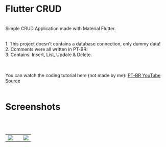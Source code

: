 # Flutter CRUD

<br/> Simple CRUD Application made with Material Flutter.

<br/> 1. This project doesn't contains a database connection, only dummy data!
<br/> 2. Comments were all written in PT-BR! 
<br/> 3. Contains: Insert, List, Update & Delete.

<br/>
<br/> You can watch the coding tutorial here (not made by me): <a href="https://youtu.be/ViahqKZzZ7Y"> PT-BR YouTube Source </a>
<br/><br/>


# Screenshots
<br/><br/>

<table>
  <tr>
    <td> <img src="https://i.imgur.com/XwGrgjV.png"> </td>
    <td> </td>
    <td> <img src="https://i.imgur.com/NFpOVB5.png"> </td>
  </tr>
</table>
